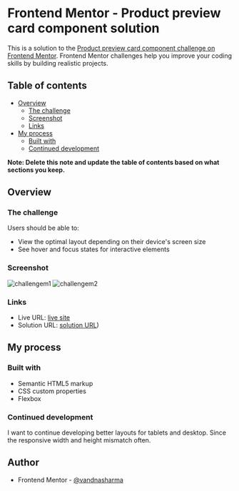 # Frontend Mentor - Product preview card component solution

This is a solution to the [Product preview card component challenge on Frontend Mentor](https://www.frontendmentor.io/challenges/product-preview-card-component-GO7UmttRfa). Frontend Mentor challenges help you improve your coding skills by building realistic projects. 

## Table of contents

- [Overview](#overview)
  - [The challenge](#the-challenge)
  - [Screenshot](#screenshot)
  - [Links](#links)
- [My process](#my-process)
  - [Built with](#built-with)
  - [Continued development](#continued-development)

**Note: Delete this note and update the table of contents based on what sections you keep.**

## Overview

### The challenge

Users should be able to:

- View the optimal layout depending on their device's screen size
- See hover and focus states for interactive elements

### Screenshot
![challengem1](https://user-images.githubusercontent.com/86317804/200110683-c7072fa8-e2c9-4994-b52a-7427ac148ae5.png)
![challengem2](https://user-images.githubusercontent.com/86317804/200110687-460a99c3-c9d5-41eb-8469-f77f982a1b99.png)

### Links

- Live URL: [live site](https://vandnasharma26.github.io/Product_preview_card/)
- Solution URL: [solution URL](https://github.com/vandnasharma26/Product_preview_card/edit/main))

## My process

### Built with

- Semantic HTML5 markup
- CSS custom properties
- Flexbox

### Continued development

I want to continue developing better layouts for tablets and desktop. Since the responsive width and height mismatch often.

## Author

- Frontend Mentor - [@vandnasharma](https://www.frontendmentor.io/profile/vandnasharma26)
